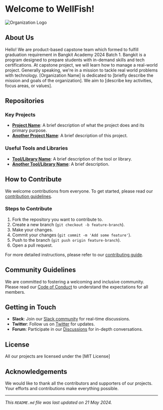 # Welcome to WellFish!

![Organization Logo](https://path-to-logo.png)

## About Us

Hello! We are product-based capstone team which formed to fulfill graduation requirement in Bangkit Academy 2024 Batch 1. Bangkit is a program designed to prepare students with in-demand skills and tech certifications. At capstone project, we will learn how to manage a real-world project. Generally speaking, we're in a mission to tackle real world problems with technology.
[Organization Name] is dedicated to [briefly describe the mission and goals of the organization]. We aim to [describe key activities, focus areas, or values]. 

## Repositories

### Key Projects

- **[Project Name](https://github.com/organization/project-name)**: A brief description of what the project does and its primary purpose.
- **[Another Project Name](https://github.com/organization/another-project-name)**: A brief description of this project.

### Useful Tools and Libraries

- **[Tool/Library Name](https://github.com/organization/tool-library-name)**: A brief description of the tool or library.
- **[Another Tool/Library Name](https://github.com/organization/another-tool-library-name)**: A brief description.

## How to Contribute

We welcome contributions from everyone. To get started, please read our [contribution guidelines](https://github.com/organization/.github/blob/main/CONTRIBUTING.md).

### Steps to Contribute

1. Fork the repository you want to contribute to.
2. Create a new branch (`git checkout -b feature-branch`).
3. Make your changes.
4. Commit your changes (`git commit -m 'Add some feature'`).
5. Push to the branch (`git push origin feature-branch`).
6. Open a pull request.

For more detailed instructions, please refer to our [contributing guide](https://github.com/organization/.github/blob/main/CONTRIBUTING.md).

## Community Guidelines

We are committed to fostering a welcoming and inclusive community. Please read our [Code of Conduct](https://github.com/organization/.github/blob/main/CODE_OF_CONDUCT.md) to understand the expectations for all members.

## Getting in Touch

- **Slack**: Join our [Slack community](https://slack.com/invite/link) for real-time discussions.
- **Twitter**: Follow us on [Twitter](https://twitter.com/organization) for updates.
- **Forum**: Participate in our [Discussions](https://github.com/organization/community/discussions) for in-depth conversations.

## License

All our projects are licensed under the [MIT License]

## Acknowledgements

We would like to thank all the contributors and supporters of our projects. Your efforts and contributions make everything possible.

---

*This `README.md` file was last updated on 21 May 2024.*

